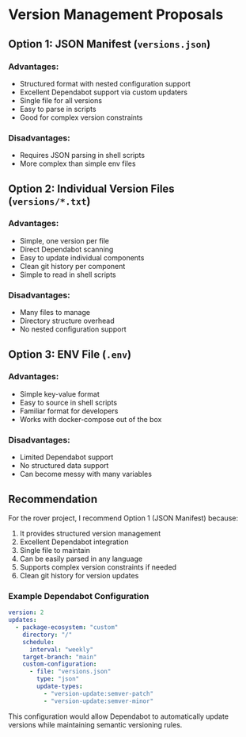 # Version Management Proposals

## Option 1: JSON Manifest (`versions.json`)
### Advantages:
- Structured format with nested configuration support
- Excellent Dependabot support via custom updaters
- Single file for all versions
- Easy to parse in scripts
- Good for complex version constraints

### Disadvantages:
- Requires JSON parsing in shell scripts
- More complex than simple env files

## Option 2: Individual Version Files (`versions/*.txt`)
### Advantages:
- Simple, one version per file
- Direct Dependabot scanning
- Easy to update individual components
- Clean git history per component
- Simple to read in shell scripts

### Disadvantages:
- Many files to manage
- Directory structure overhead
- No nested configuration support

## Option 3: ENV File (`.env`)
### Advantages:
- Simple key-value format
- Easy to source in shell scripts
- Familiar format for developers
- Works with docker-compose out of the box

### Disadvantages:
- Limited Dependabot support
- No structured data support
- Can become messy with many variables

## Recommendation
For the rover project, I recommend Option 1 (JSON Manifest) because:
1. It provides structured version management
2. Excellent Dependabot integration
3. Single file to maintain
4. Can be easily parsed in any language
5. Supports complex version constraints if needed
6. Clean git history for version updates

### Example Dependabot Configuration
```yaml
version: 2
updates:
  - package-ecosystem: "custom"
    directory: "/"
    schedule:
      interval: "weekly"
    target-branch: "main"
    custom-configuration:
      - file: "versions.json"
        type: "json"
        update-types:
          - "version-update:semver-patch"
          - "version-update:semver-minor"
```

This configuration would allow Dependabot to automatically update versions while maintaining semantic versioning rules.
